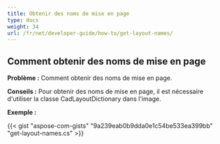 ```yaml
---
title: Obtenir des noms de mise en page
type: docs
weight: 34
url: /fr/net/developer-guide/how-to/get-layout-names/
---
```


## **Comment obtenir des noms de mise en page**

**Problème :** Comment obtenir des noms de mise en page.

**Conseils :** Pour obtenir des noms de mise en page, il est nécessaire d'utiliser la classe CadLayoutDictionary dans l'image.

**Exemple :**

{{< gist "aspose-com-gists" "9a239eab0b9dda0e1c54be533ea399bb" "get-layout-names.cs" >}}
